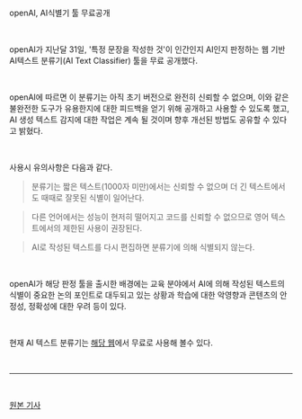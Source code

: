 #

openAI, AI식별기 툴 무료공개

<br>




openAI가 지난달 31일, '특정 문장을 작성한 것'이 인간인지 AI인지 판정하는 웹 기반 AI텍스트 분류기(AI Text Classifier) 툴을 무료 공개했다. 

<br>

openAI에 따르면 이 분류기는 아직 초기 버전으로 완전히 신뢰할 수 없으며, 이와 같은 불완전한 도구가 유용한지에 대한 피드백을 얻기 위해 공개하고 사용할 수 있도록 했고, AI 생성 텍스트 감지에 대한 작업은 계속 될 것이며 향후 개선된 방법도 공유할 수 있다고 밝혔다. 



<br>

사용시 유의사항은 다음과 같다. 
> 분류기는 짧은 텍스트(1000자 미만)에서는 신뢰할 수 없으며 더 긴 텍스트에서도 때때로 잘못된 식별이 일어난다.

> 다른 언어에서는 성능이 현저히 떨어지고 코드를 신뢰할 수 없으므로 영어 텍스트에서의 제한된 사용이 권장된다.

> AI로 작성된 텍스트를 다시 편집하면 분류기에 의해 식별되지 않는다. 


<br>

openAI가 해당 판정 툴을 출시한 배경에는 교육 분야에서 AI에 의해 작성된 텍스트의 식별이 중요한 논의 포인트로 대두되고 있는 상황과  학습에 대한 악영향과 콘텐츠의 안정성, 정확성에 대한 우려 등이 있다.

<br>

현재 AI 텍스트 분류기는 [해당 웹](https://platform.openai.com/ai-text-classifier)에서 무료로 사용해 볼수 있다.


<br>
<hr>
<br>

[원본 기사](https://www.aitimes.kr/news/articleView.html?idxno=27294)










